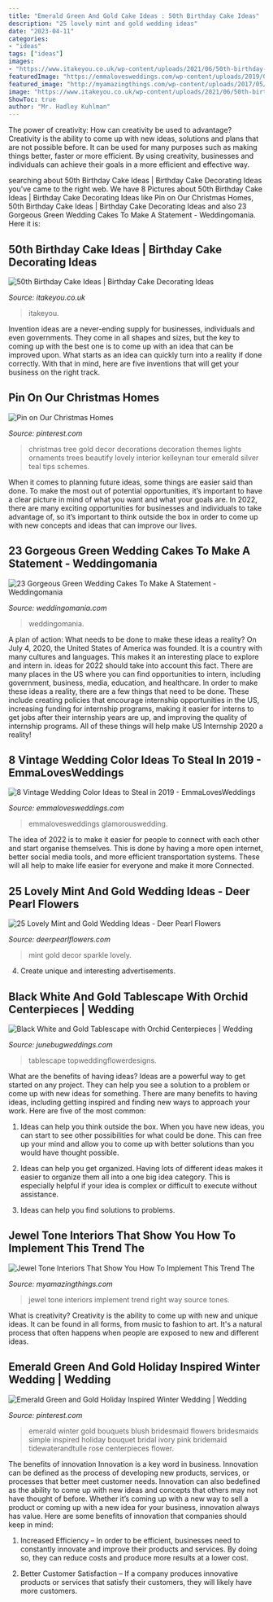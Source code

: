 ```yaml
---
title: "Emerald Green And Gold Cake Ideas : 50th Birthday Cake Ideas"
description: "25 lovely mint and gold wedding ideas"
date: "2023-04-11"
categories:
- "ideas"
tags: ["ideas"]
images:
- "https://www.itakeyou.co.uk/wp-content/uploads/2021/06/50th-birthday-cake-516x1024.jpg"
featuredImage: "https://emmalovesweddings.com/wp-content/uploads/2019/06/burgundy-and-blush-vintage-wedding-colors-486x1024.jpg"
featured_image: "http://myamazingthings.com/wp-content/uploads/2017/05/jewel-tones-interiors-10.jpg"
image: "https://www.itakeyou.co.uk/wp-content/uploads/2021/06/50th-birthday-cake-516x1024.jpg"
ShowToc: true
author: "Mr. Hadley Kuhlman"
---
```



The power of creativity: How can creativity be used to advantage?
Creativity is the ability to come up with new ideas, solutions and plans that are not possible before. It can be used for many purposes such as making things better, faster or more efficient. By using creativity, businesses and individuals can achieve their goals in a more efficient and effective way.

	

		
searching about 50th Birthday Cake Ideas | Birthday Cake Decorating Ideas you've came to the right web. We have 8 Pictures about 50th Birthday Cake Ideas | Birthday Cake Decorating Ideas like Pin on Our Christmas Homes, 50th Birthday Cake Ideas | Birthday Cake Decorating Ideas and also 23 Gorgeous Green Wedding Cakes To Make A Statement - Weddingomania. Here it is:
		
    
## 50th Birthday Cake Ideas | Birthday Cake Decorating Ideas

<img loading=lazy src="https://www.itakeyou.co.uk/wp-content/uploads/2021/06/50th-birthday-cake-516x1024.jpg" onerror="this.onerror=null;this.src='https://tse1.mm.bing.net/th?id=OIP.3bnMxoA9PEQwlqSCte1ZOAHaOs&amp;pid=15.1';" alt="50th Birthday Cake Ideas | Birthday Cake Decorating Ideas">

_Source: itakeyou.co.uk_

>itakeyou. 

	

Invention ideas are a never-ending supply for businesses, individuals and even governments. They come in all shapes and sizes, but the key to coming up with the best one is to come up with an idea that can be improved upon. What starts as an idea can quickly turn into a reality if done correctly. With that in mind, here are five inventions that will get your business on the right track.

    
## Pin On Our Christmas Homes

<img loading=lazy src="https://i.pinimg.com/736x/38/bf/23/38bf2332490a7c01b79fd4f82cb80fb9.jpg" onerror="this.onerror=null;this.src='https://tse3.mm.bing.net/th?id=OIP.P_xht7xghYasn9Puzs8N2AHaLI&amp;pid=15.1';" alt="Pin on Our Christmas Homes">

_Source: pinterest.com_

>christmas tree gold decor decorations decoration themes lights ornaments trees beautify lovely interior kelleynan tour emerald silver teal tips schemes. 

	

When it comes to planning future ideas, some things are easier said than done. To make the most out of potential opportunities, it’s important to have a clear picture in mind of what you want and what your goals are. In 2022, there are many exciting opportunities for businesses and individuals to take advantage of, so it’s important to think outside the box in order to come up with new concepts and ideas that can improve our lives.

    
## 23 Gorgeous Green Wedding Cakes To Make A Statement - Weddingomania

<img loading=lazy src="https://i.weddingomania.com/23-most-gorgeous-green-wedding-cakes-20-500x750.jpg" onerror="this.onerror=null;this.src='https://tse3.mm.bing.net/th?id=OIP.D7tezPEE3eBszrTQFhYDNgHaLH&amp;pid=15.1';" alt="23 Gorgeous Green Wedding Cakes To Make A Statement - Weddingomania">

_Source: weddingomania.com_

>weddingomania. 

	

A plan of action: What needs to be done to make these ideas a reality?
On July 4, 2020, the United States of America was founded. It is a country with many cultures and languages. This makes it an interesting place to explore and intern in. ideas for 2022 should take into account this fact. There are many places in the US where you can find opportunities to intern, including government, business, media, education, and healthcare. 
In order to make these ideas a reality, there are a few things that need to be done. These include creating policies that encourage internship opportunities in the US, increasing funding for internship programs, making it easier for interns to get jobs after their internship years are up, and improving the quality of internship programs. All of these things will help make US Internship 2020 a reality!

    
## 8 Vintage Wedding Color Ideas To Steal In 2019 - EmmaLovesWeddings

<img loading=lazy src="https://emmalovesweddings.com/wp-content/uploads/2019/06/burgundy-and-blush-vintage-wedding-colors-486x1024.jpg" onerror="this.onerror=null;this.src='https://tse2.mm.bing.net/th?id=OIP.JH5V72QZX4eA2cRr4GEMegHaPm&amp;pid=15.1';" alt="8 Vintage Wedding Color Ideas to Steal in 2019 - EmmaLovesWeddings">

_Source: emmalovesweddings.com_

>emmalovesweddings glamorouswedding. 

	

The idea of 2022 is to make it easier for people to connect with each other and start organise themselves. This is done by having a more open internet, better social media tools, and more efficient transportation systems. These will all help to make life easier for everyone and make it more Connected.

    
## 25 Lovely Mint And Gold Wedding Ideas - Deer Pearl Flowers

<img loading=lazy src="https://www.deerpearlflowers.com/wp-content/uploads/2015/06/Mint-green-and-gold-wedding-decor-ideas.jpg" onerror="this.onerror=null;this.src='https://tse4.mm.bing.net/th?id=OIP.q_dITgpEcEZXSBKi0UwpHgHaLH&amp;pid=15.1';" alt="25 Lovely Mint and Gold Wedding Ideas - Deer Pearl Flowers">

_Source: deerpearlflowers.com_

>mint gold decor sparkle lovely. 

	

4. Create unique and interesting advertisements.

    
## Black White And Gold Tablescape With Orchid Centerpieces | Wedding

<img loading=lazy src="http://junebugweddings.com/images2017/images03/20170313-3651ea2ce8.jpg" onerror="this.onerror=null;this.src='https://tse1.mm.bing.net/th?id=OIP.PHPktRYjV1piB5WAxyNgQwHaLH&amp;pid=15.1';" alt="Black White and Gold Tablescape with Orchid Centerpieces | Wedding">

_Source: junebugweddings.com_

>tablescape topweddingflowerdesigns. 

	

What are the benefits of having ideas?
Ideas are a powerful way to get started on any project. They can help you see a solution to a problem or come up with new ideas for something. There are many benefits to having ideas, including getting inspired and finding new ways to approach your work. Here are five of the most common: 
1. Ideas can help you think outside the box. When you have new ideas, you can start to see other possibilities for what could be done. This can free up your mind and allow you to come up with better solutions than you would have thought possible. 

2. Ideas can help you get organized. Having lots of different ideas makes it easier to organize them all into a one big idea category. This is especially helpful if your idea is complex or difficult to execute without assistance. 

3. Ideas can help you find solutions to problems.

    
## Jewel Tone Interiors That Show You How To Implement This Trend The

<img loading=lazy src="http://myamazingthings.com/wp-content/uploads/2017/05/jewel-tones-interiors-10.jpg" onerror="this.onerror=null;this.src='https://tse3.mm.bing.net/th?id=OIP.gcypasQfAOcMthvQDtGbkgHaLF&amp;pid=15.1';" alt="Jewel Tone Interiors That Show You How To Implement This Trend The">

_Source: myamazingthings.com_

>jewel tone interiors implement trend right way source tones. 

	

What is creativity?
Creativity is the ability to come up with new and unique ideas. It can be found in all forms, from music to fashion to art. It's a natural process that often happens when people are exposed to new and different ideas.

    
## Emerald Green And Gold Holiday Inspired Winter Wedding | Wedding

<img loading=lazy src="https://i.pinimg.com/736x/a3/82/64/a38264498b04e6f5188c7ea60e661652.jpg" onerror="this.onerror=null;this.src='https://tse1.mm.bing.net/th?id=OIP.b9shteou6K8mWb9pBqXzsQHaLH&amp;pid=15.1';" alt="Emerald Green and Gold Holiday Inspired Winter Wedding | Wedding">

_Source: pinterest.com_

>emerald winter gold bouquets blush bridesmaid flowers bridesmaids simple inspired holiday bouquet bridal ivory pink bridemaid tidewaterandtulle rose centerpieces flower. 

	

The benefits of innovation
Innovation is a key word in business. Innovation can be defined as the process of developing new products, services, or processes that better meet customer needs. Innovation can also bedefined as the ability to come up with new ideas and concepts that others may not have thought of before. Whether it’s coming up with a new way to sell a product or coming up with a new idea for your business, innovation always has value. Here are some benefits of innovation that companies should keep in mind: 
1) Increased Efficiency – In order to be efficient, businesses need to constantly innovate and improve their products and services. By doing so, they can reduce costs and produce more results at a lower cost. 

2) Better Customer Satisfaction – If a company produces innovative products or services that satisfy their customers, they will likely have more customers.

